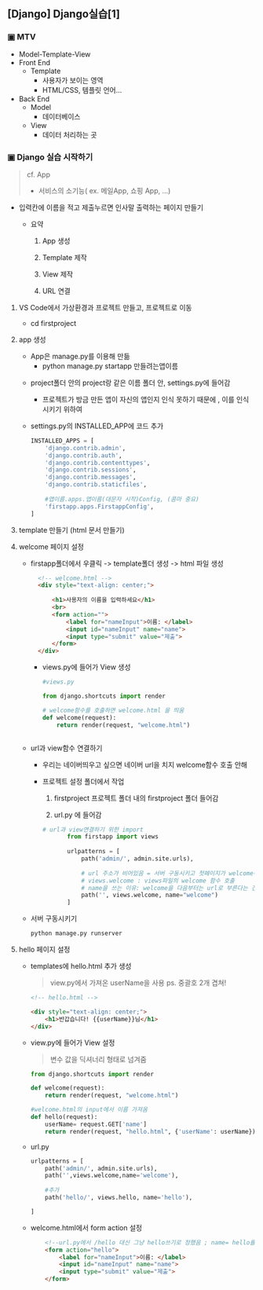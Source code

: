 ## [Django] Django실습[1]



### ▣ MTV

- Model-Template-View
- Front End
  - Template
    - 사용자가 보이는 영역
    - HTML/CSS, 템플릿 언어...
- Back End
  - Model
    - 데이터베이스
  - View
    - 데이터 처리하는 곳



### ▣ Django 실습 시작하기

> cf. App
>
> - 서비스의 소기능( ex. 메일App, 쇼핑 App, ...)



* 입력칸에 이름을 적고 제출누르면 인사말 출력하는 페이지 만들기

  * 요약

    1. App 생성

    2. Template 제작

    3. View 제작

    4. URL 연결

       

1. VS Code에서 가상환경과 프로젝트 만들고, 프로젝트로 이동

   - cd firstproject

2. app 생성

   * App은 manage.py를 이용해 만듦
     * python manage.py startapp 만들려는앱이름

   - project폴더 안의 project랑 같은 이름 폴더 안, settings.py에 들어감

     - 프로젝트가 방금 만든 앱이 자신의 앱인지 인식 못하기 때문에 , 이를 인식시키기 위하여

   - settings.py의 INSTALLED_APP에 코드 추가

     ```python
     INSTALLED_APPS = [
         'django.contrib.admin',
         'django.contrib.auth',
         'django.contrib.contenttypes',
         'django.contrib.sessions',
         'django.contrib.messages',
         'django.contrib.staticfiles',
         
         #앱이름.apps.앱이름(대문자 시작)Config, (콤마 중요) 
         'firstapp.apps.FirstappConfig',
     ]
     
     ```

3. template 만들기 (html 문서 만들기)

  4. welcome 페이지 설정

     * firstapp폴더에서 우클릭 -> template폴더 생성 -> html 파일 생성

       ```html
         <!-- welcome.html -->
         <div style="text-align: center;">
         
             <h1>사용자의 이름을 입력하세요</h1>
             <br>
             <form action="">
                 <label for="nameInput">이름: </label>
                 <input id="nameInput" name="name">
                 <input type="submit" value="제출">
             </form>
         </div>
         ```
       
       * views.py에 들어가 View 생성
       
         ```python
         #views.py
         
         from django.shortcuts import render
         
         # welcome함수를 호출하면 welcome.html 을 띄움
         def welcome(request):
             return render(request, "welcome.html")
        ```
     
     * url과 view함수 연결하기

       * 우리는 네이버띄우고 싶으면 네이버 url을 치지 welcome함수 호출 안해

       * 프로젝트 설정 폴더에서 작업

         1. firstproject 프로젝트 폴더 내의 firstproject 폴더 들어감

         2.  url.py 에 들어감

            ```python
            # url과 view연결하기 위한 import
                   from firstapp import views
                   
                   urlpatterns = [
                       path('admin/', admin.site.urls),
                   
                       # url 주소가 비어있음 = 서버 구동시키고 첫페이지가 welcome이라는 뜻
                       # views.welcome : views파일의 welcome 함수 호출 
                       # name을 쓰는 이유: welcome을 다음부터는 url로 부른다는 건데, 다른 html에서 매번 url로 부르기 힘드니까 name으로 부르게 함
                       path('', views.welcome, name="welcome")
                   ]
            ```

     * 서버 구동시키기

       ```python
       python manage.py runserver
       ```


  2. hello 페이지 설정

     * templates에 hello.html 추가 생성

       > view.py에서 가져온 userName을 사용 
       > ps. 중괄호 2개 겹쳐!

       ```html
       <!-- hello.html -->
       
       <div style="text-align: center;">
           <h1>반갑습니다! {{userName}}님</h1>
       </div>
       ```

     * view.py에 들어가 View 설정

       > 변수 값을 딕셔너리 형태로 넘겨줌

       ```python
       from django.shortcuts import render
       
       def welcome(request):
           return render(request, "welcome.html")
       
       #welcome.html의 input에서 이름 가져옴
       def hello(request):
           userName= request.GET['name']
           return render(request, "hello.html", {'userName': userName})
       
       ```

     * url.py

       ```python
       urlpatterns = [
           path('admin/', admin.site.urls),
           path('',views.welcome,name='welcome'),
           
           #추가
           path('hello/', views.hello, name='hello'),
       
       ]
       ```

     * welcome.html에서 form action 설정

       ```html
           <!--url.py에서 /hello 대신 그냥 hello쓰기로 정했음 ; name= hello를 통해-->
           <form action="hello">
               <label for="nameInput">이름: </label>
               <input id="nameInput" name="name">
               <input type="submit" value="제출">
           </form>
       ```

       
